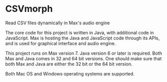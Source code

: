 # CSVmorph
Read CSV files dynamically in Max's audio engine

The core code for this project is written in Java, with additional code in JavaScript.
Max is hosting the Java and JavaScript code through its APIs, and is used for graphical interface and audio engine.

This project runs on Max version 7. Java version 6 or later is required.
Both Max and Java comes in 32 and 64 bit versions. One should make sure that both Max and Java are either the 32 bit or the 64 bit version.

Both Mac OS and Windows operating systems are supported.
